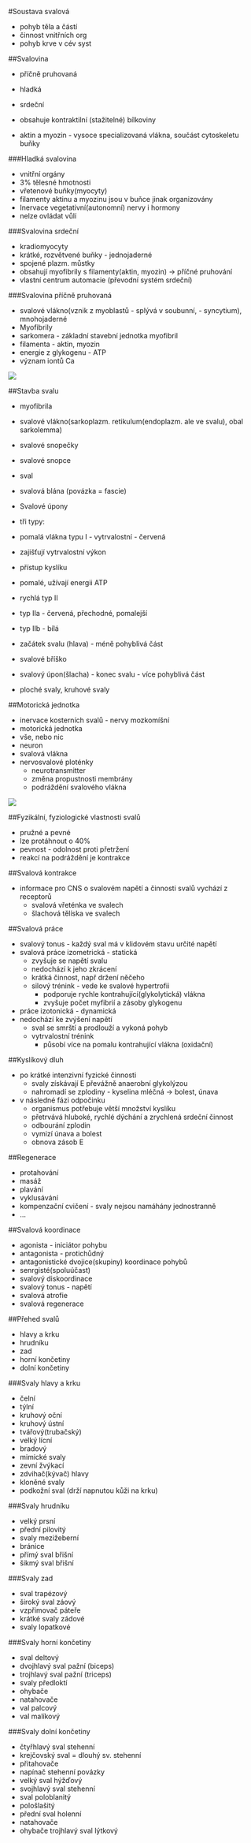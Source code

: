 ﻿
#Soustava svalová
* pohyb těla a částí
* činnost vnitřních org
* pohyb krve v cév syst

##Svalovina
* příčně pruhovaná
* hladká
* srdeční

* obsahuje kontraktilní (stažitelné) bílkoviny
* aktin a myozin - vysoce specializovaná vlákna, součást cytoskeletu buňky

###Hladká svalovina
* vnitřní orgány
* 3% tělesné hmotnosti
* vřetenové buňky(myocyty)
* filamenty aktinu a myozinu jsou v buňce jinak organizovány
* Inervace vegetativní(autonomní) nervy i hormony
* nelze ovládat vůlí

###Svalovina srdeční
* kradiomyocyty
* krátké, rozvětvené buňky - jednojaderné
 * spojené plazm. můstky
* obsahují myofibrily s filamenty(aktin, myozin) -> příčné pruhování
* vlastní centrum automacie (převodní systém srdeční) 

###Svalovina příčně pruhovaná
* svalové vlákno(vznik z myoblastů - splývá v soubunní, - syncytium), mnohojaderné
* Myofibrily
 * sarkomera - základní stavební jednotka myofibril
 * filamenta - aktin, myozin
* energie z glykogenu - ATP
* význam iontů Ca

![](http://www.anaesthetist.com/icu/organs/heart/images/actinmyo.gif)

##Stavba svalu
* myofibrila
* svalové vlákno(sarkoplazm. retikulum(endoplazm. ale ve svalu), obal sarkolemma)
* svalové snopečky
* svalové snopce
* sval
* svalová blána (povázka = fascie)
* Svalové úpony
* tři typy:
 * pomalá vlákna typu I - vytrvalostní - červená
  * zajišťují vytrvalostní výkon
  * přístup kyslíku
  * pomalé, užívají energii ATP
 * rychlá  typ II
  * typ IIa - červená, přechodné, pomalejší
  * typ IIb - bílá


* začátek svalu (hlava) - méně pohyblivá část
* svalové bříško
* svalový úpon(šlacha) - konec svalu - více pohyblivá část
* ploché svaly, kruhové svaly

##Motorická jednotka
* inervace kosterních svalů - nervy mozkomíšní
* motorická jednotka
 * vše, nebo nic
 * neuron
 * svalová vlákna
 * nervosvalové ploténky
      * neurotransmitter
      * změna propustnosti membrány
      * podráždění svalového vlákna


![](http://powerlifting.ronnie.cz/img/data/clanky/normal/5445_1.jpg)

##Fyzikální, fyziologické vlastnosti svalů
* pružné a pevné
* lze protáhnout o 40%
* pevnost - odolnost proti přetržení
* reakcí na podráždění je kontrakce

##Svalová kontrakce
* informace pro CNS o svalovém napětí a činnosti svalů vychází z receptorů
    * svalová vřeténka ve svalech
    * šlachová tělíska ve svalech

##Svalová práce
* svalový tonus - každý sval má v klidovém stavu určité napětí
* svalová práce izometrická - statická
    * zvyšuje se napětí svalu
    * nedochází k jeho zkrácení
    * krátká činnost, např držení něčeho
    * silový trénink - vede ke svalové hypertrofii
        * podporuje rychle kontrahující(glykolytická) vlákna
        * zvyšuje počet myfibrií a zásoby glykogenu
* práce izotonická - dynamická
* nedochází ke zvýšení napětí
    * sval se smrští a prodlouží a vykoná pohyb
    * vytrvalostní trénink
        * působí více na pomalu kontrahující vlákna (oxidační)

##Kyslíkový dluh
* po krátké intenzivní fyzické činnosti
    * svaly získávají E převážně anaerobní glykolýzou
    * nahromadí se zplodiny - kyselina mléčná -> bolest, únava
* v následné fázi odpočinku
    * organismus potřebuje větší množství kyslíku
    * přetrvává hluboké, rychlé dýchání a zrychlená srdeční činnost
    * odbourání zplodin
    * vymizí únava a bolest
    * obnova zásob E

##Regenerace
* protahování
* masáž
* plavání
* vyklusávání
* kompenzační cvičení - svaly nejsou namáhány jednostranně
* ...

##Svalová koordinace
* agonista - iniciátor pohybu
* antagonista - protichůdný
* antagonistické dvojice(skupiny) koordinace pohybů
* senrgisté(spoluúčast)
* svalový diskoordinace
* svalový tonus - napětí
* svalová atrofie
* svalová regenerace

##Přehed svalů
* hlavy a krku
* hrudníku
* zad
* horní končetiny
* dolní končetiny

###Svaly hlavy a krku
* čelní
* týlní
* kruhový oční
* kruhový ústní
* tvářový(trubačský)
* velký lícní
* bradový
* mimické svaly
* zevní žvýkací
* zdvihač(kývač) hlavy
* kloněné svaly
* podkožní sval (drží napnutou kůži na krku)

###Svaly hrudníku
* velký prsní
* přední pilovitý
* svaly mezižeberní
* bránice
* přímý sval břišní
* šikmý sval břišní

###Svaly zad
* sval trapézový
* široký sval záový
* vzpřimovač páteře
* krátké svaly zádové
* svaly lopatkové

###Svaly horní končetiny
* sval deltový
* dvojhlavý sval pažní (biceps)
* trojhlavý sval pažní (triceps)
* svaly předloktí
* ohybače
* natahovače
* val palcový
* val malíkový

###Svaly dolní končetiny
* čtyřhlavý sval stehenní
* krejčovský sval = dlouhý sv. stehenní
* přitahovače
* napínač stehenní povázky
* velký sval hýžďový
* svojhlavý sval stehenní
* sval poloblanitý
* pološlašitý
* přední sval holenní
* natahovače
* ohybače trojhlavý sval lýtkový

